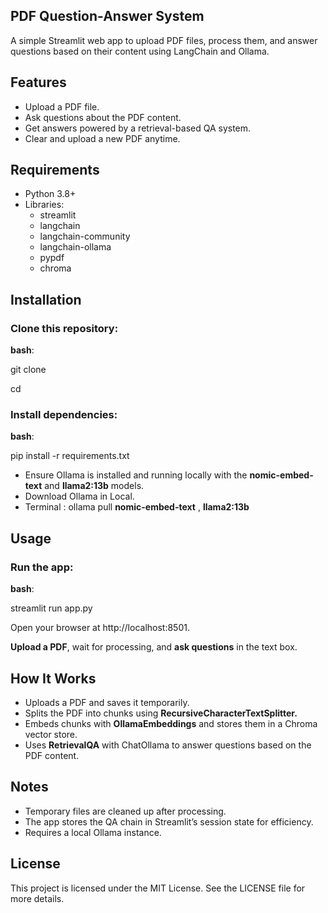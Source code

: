 ## PDF Question-Answer System
A simple Streamlit web app to upload PDF files, process them, and answer questions based on their content using LangChain and Ollama.

## Features
* Upload a PDF file.
* Ask questions about the PDF content.
* Get answers powered by a retrieval-based QA system.
* Clear and upload a new PDF anytime.
## Requirements
* Python 3.8+
* Libraries:
  * streamlit
  * langchain
  * langchain-community
  * langchain-ollama
  * pypdf
  * chroma
## Installation
### Clone this repository:
**bash**:

git clone <repository-url>

cd <repository-folder>

### Install dependencies:
**bash**:

pip install -r requirements.txt

* Ensure Ollama is installed and running locally with the **nomic-embed-text** and **llama2:13b** models.
* Download Ollama in Local.
* Terminal : ollama pull  **nomic-embed-text** , **llama2:13b**
## Usage
### Run the app:
**bash**:

streamlit run app.py

Open your browser at http://localhost:8501.

**Upload a PDF**, wait for processing, and **ask questions** in the text box.
## How It Works
* Uploads a PDF and saves it temporarily.
* Splits the PDF into chunks using **RecursiveCharacterTextSplitter.**
* Embeds chunks with **OllamaEmbeddings** and stores them in a Chroma vector store.
* Uses **RetrievalQA** with ChatOllama to answer questions based on the PDF content.
## Notes
* Temporary files are cleaned up after processing.
* The app stores the QA chain in Streamlit’s session state for efficiency.
* Requires a local Ollama instance.
## License
This project is licensed under the MIT License. See the LICENSE file for more details.